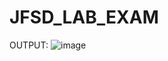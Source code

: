 # JFSD_LAB_EXAM

OUTPUT:
![image](https://github.com/user-attachments/assets/edc4bca7-1bf4-4a3c-8a99-05c942a9455b)


